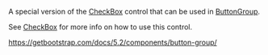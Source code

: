 A special version of the [CheckBox](~/controls/bootstrap5/CheckBox) control that can be used in [ButtonGroup](~/controls/bootstrap5/ButtonGroup).

See [CheckBox](~/controls/bootstrap5/CheckBox) for more info on how to use this control.

<https://getbootstrap.com/docs/5.2/components/button-group/>
